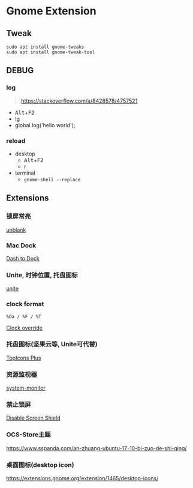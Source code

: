 Gnome Extension
===============

Tweak
-----

    sudo apt install gnome-tweaks
    sudo apt install gnome-tweak-tool

DEBUG
-----

### log

> <https://stackoverflow.com/a/8428578/4757521>

- <kbd>Alt</kbd>+<kbd>F2</kbd>
- lg
- global.log('hello world');

### reload

- desktop
  - <kbd>Alt</kbd>+<kbd>F2</kbd>
  - r
- terminal
  - `gnome-shell --replace`


Extensions
----------

### 锁屏常亮

[unblank](https://extensions.gnome.org/extension/1414/unblank/)

### Mac Dock

[Dash to Dock](https://extensions.gnome.org/extension/307/dash-to-dock/)

### Unite, 时钟位置, 托盘图标

[unite](https://extensions.gnome.org/extension/1287/unite/)

### clock format

    %Oa / %F / %T

[Clock override](https://extensions.gnome.org/extension/1206/clock-override/)

### 托盘图标(坚果云等, Unite可代替)

[TopIcons Plus](https://extensions.gnome.org/extension/1031/topicons/)

### 资源监视器

[system-monitor](https://extensions.gnome.org/extension/120/system-monitor/)

### 禁止锁屏

[Disable Screen Shield](https://extensions.gnome.org/extension/672/disable-screen-shield/)

### OCS-Store主题

<https://www.sspanda.com/an-zhuang-ubuntu-17-10-bi-zuo-de-shi-qing/>

### 桌面图标(desktop icon)

<https://extensions.gnome.org/extension/1465/desktop-icons/>
